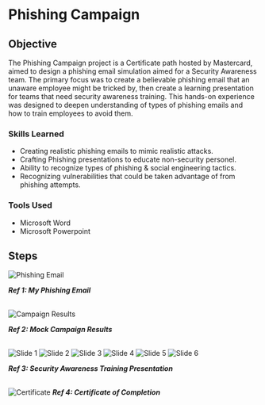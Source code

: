# Phishing Campaign

## Objective

The Phishing Campaign project is a Certificate path hosted by Mastercard, aimed to design a phishing email simulation aimed for a Security Awareness team. The primary focus was to create a believable phishing email that an unaware employee might be tricked by, then create a learning presentation for teams that need security awareness training. This hands-on experience was designed to deepen understanding of types of phishing emails and how to train employees to avoid them.

### Skills Learned

- Creating realistic phishing emails to mimic realistic attacks.
- Crafting Phishing presentations to educate non-security personel.
- Ability to recognize types of phishing & social engineering tactics.
- Recognizing vulnerabilities that could be taken advantage of from phishing attempts. 

### Tools Used

- Microsoft Word
- Microsoft Powerpoint

## Steps
![Phishing Email](https://github.com/user-attachments/assets/189ecd5e-c392-44c1-bed4-de30cc9f02a4)

  ***Ref 1: My Phishing Email***
  
<br/>![Campaign Results](https://github.com/user-attachments/assets/d36dbf0c-3fbe-41cc-bec7-42d5b1dabe47)

  ***Ref 2: Mock Campaign Results***
  
<br/>![Slide 1](https://github.com/user-attachments/assets/cd08abce-de47-4c77-9960-431fbd1c9ccb)
![Slide 2](https://github.com/user-attachments/assets/73368f0a-6ab7-4b22-9ce5-d8b3dd46231e)
![Slide 3](https://github.com/user-attachments/assets/eb90142f-217e-4ea1-a069-2a0ae2d56012)
![Slide 4](https://github.com/user-attachments/assets/ff36ec0f-4eb5-420c-8ba7-6f5c96460a50)
![Slide 5](https://github.com/user-attachments/assets/cb97b238-77f7-4cfd-b42a-80b0ada01d4e)
![Slide 6](https://github.com/user-attachments/assets/9c89b98a-6b3b-4189-a1e8-6d33448c16d4)

  ***Ref 3: Security Awareness Training Presentation***
  
<br/>![Certificate](https://github.com/user-attachments/assets/fc12d3f0-b81f-4c6b-9849-5ab02dcda0fe)
  ***Ref 4: Certificate of Completion***
